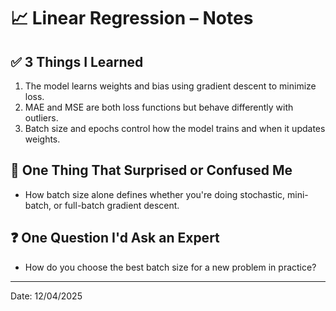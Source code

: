 # 📈 Linear Regression – Notes

## ✅ 3 Things I Learned
1. The model learns weights and bias using gradient descent to minimize loss.
2. MAE and MSE are both loss functions but behave differently with outliers.
3. Batch size and epochs control how the model trains and when it updates weights.

## 🤔 One Thing That Surprised or Confused Me
- How batch size alone defines whether you're doing stochastic, mini-batch, or full-batch gradient descent.

## ❓ One Question I'd Ask an Expert
- How do you choose the best batch size for a new problem in practice?

---
Date: 12/04/2025
